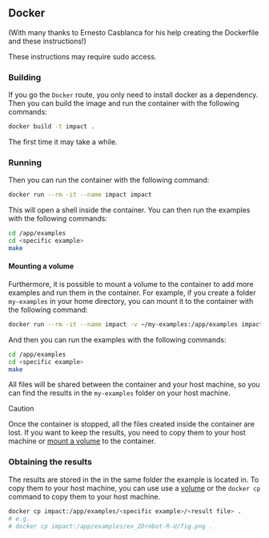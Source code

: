 ## Docker

(With many thanks to Ernesto Casblanca for his help creating the Dockerfile and these instructions!)

These instructions may require sudo access.

### Building

If you go the `Docker` route, you only need to install docker as a dependency.
Then you can build the image and run the container with the following commands:

```bash
docker build -t impact .
```

The first time it may take a while.

### Running

Then you can run the container with the following command:

```bash
docker run --rm -it --name impact impact
```

This will open a shell inside the container.
You can then run the examples with the following commands:

```bash
cd /app/examples
cd <specific example>
make
```

#### Mounting a volume

Furthermore, it is possible to mount a volume to the container to add more examples and run them in the container.
For example, if you create a folder `my-examples` in your home directory, you can mount it to the container with the following command:

```bash
docker run --rm -it --name impact -v ~/my-examples:/app/examples impact
```

And then you can run the examples with the following commands:

```bash
cd /app/examples
cd <specific example>
make
```

All files will be shared between the container and your host machine, so you can find the results in the `my-examples` folder on your host machine.

> [!CAUTION]
> Once the container is stopped, all the files created inside the container are lost.
> If you want to keep the results, you need to copy them to your host machine or [mount a volume](#mounting-a-volume) to the container.

### Obtaining the results

The results are stored in the in the same folder the example is located in.
To copy them to your host machine, you can use use a [volume](#mounting-a-volume) or the `docker cp` command to copy them to your host machine.

```bash
docker cp impact:/app/examples/<specific example>/<result file> .
# e.g.
# docker cp impact:/app/examples/ex_2Drobot-R-U/fig.png .
```


